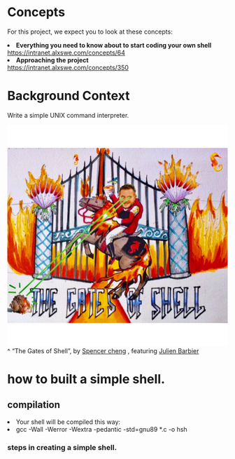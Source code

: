 # Concepts

For this project, we expect you to look at these concepts:
**<li>Everything you need to know about to start coding your own shell</li>** 
https://intranet.alxswe.com/concepts/64</li>
**<li>Approaching the project</li>**
https://intranet.alxswe.com/concepts/350

# Background Context

Write a simple UNIX command interpreter.

![](/shell.jpeg)
^ “The Gates of Shell”, by [Spencer cheng](https://twitter.com/spencerhcheng?t=DwLSuyvjkNLd7_7rHnUFwQ&s=09) , featuring [Julien Barbier](https://twitter.com/julienbarbier42?t=aYUjppVyruQUVkDuBGDXog&s=09) 

# how to built a simple shell.

## compilation

<li>Your shell will be compiled this way:</li>

<li>gcc -Wall -Werror -Wextra -pedantic -std=gnu89 *.c -o hsh</li>


### steps in creating a simple shell.
